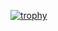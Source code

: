 [![trophy](https://github-profile-trophy.vercel.app/?username=quocbao64)](https://github.com/ryo-ma/github-profile-trophy)
